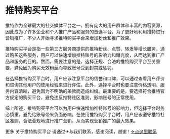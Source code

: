 # 推特购买平台

推特作为全球最大的社交媒体平台之一，拥有庞大的用户群体和丰富的内容资源，因此成为了许多企业和个人推广产品和服务的首选平台。为了更好地利用推特进行营销推广，不少人开始寻求推特购买平台来增加粉丝和推广效果。

推特购买平台是指一些第三方服务商提供的推特粉丝、点赞、转发等增长服务。通过购买这些服务，用户可以快速增加推特账号的影响力和曝光度，从而达到推广产品和服务的目的。然而，需要注意的是，选择正规、合法的推特购买平台至关重要，避免因为购买无效粉丝而导致账号受到封禁或惩罚。

在选择推特购买平台时，用户应该注意平台的信誉和口碑，可以通过查看用户评价和咨询其他用户的使用经验来进行评估。此外，选择平台时也要注意价格透明、服务内容清晰，避免因为不明确的条款而造成纠纷。最重要的是，要选择符合推特官方规定的购买平台，避免违反推特社区准则，影响账号的正常使用。

综上所述，推特购买平台可以为用户快速增加推特账号的影响力，但选择平台时务必慎重，避免给账号带来负面影响。在使用推特购买平台时，用户应该遵守推特社区准则，合法合规地进行推广营销，从而实现营销推广的最大效果。

更多 关于推特购买平台 请通过✈与我们联系，感谢阅读，谢谢！[✈点这里联系](https://w.k02.cc)